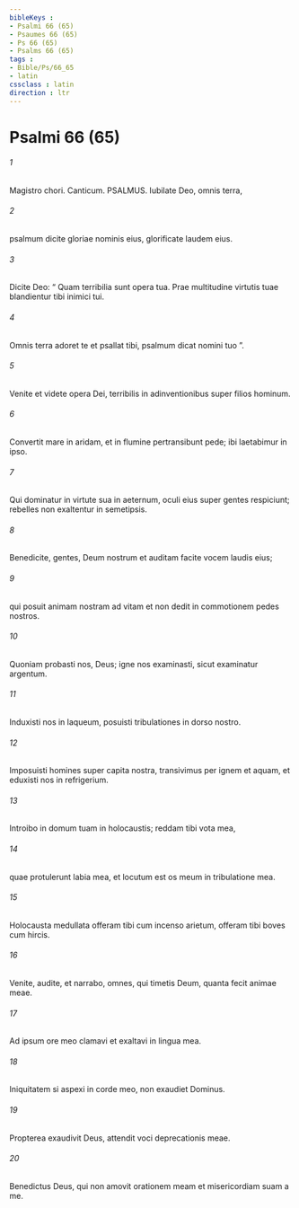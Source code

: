 ```yaml
---
bibleKeys : 
- Psalmi 66 (65)
- Psaumes 66 (65)
- Ps 66 (65)
- Psalms 66 (65)
tags : 
- Bible/Ps/66_65
- latin
cssclass : latin
direction : ltr
---
```


# Psalmi 66 (65)

###### 1
Magistro chori. Canticum. PSALMUS. Iubilate Deo, omnis terra,
###### 2
psalmum dicite gloriae nominis eius, glorificate laudem eius.
###### 3
Dicite Deo: “ Quam terribilia sunt opera tua. Prae multitudine virtutis tuae blandientur tibi inimici tui.
###### 4
Omnis terra adoret te et psallat tibi, psalmum dicat nomini tuo ”.
###### 5
Venite et videte opera Dei, terribilis in adinventionibus super filios hominum.
###### 6
Convertit mare in aridam, et in flumine pertransibunt pede; ibi laetabimur in ipso.
###### 7
Qui dominatur in virtute sua in aeternum, oculi eius super gentes respiciunt; rebelles non exaltentur in semetipsis.
###### 8
Benedicite, gentes, Deum nostrum et auditam facite vocem laudis eius;
###### 9
qui posuit animam nostram ad vitam et non dedit in commotionem pedes nostros.
###### 10
Quoniam probasti nos, Deus; igne nos examinasti, sicut examinatur argentum.
###### 11
Induxisti nos in laqueum, posuisti tribulationes in dorso nostro.
###### 12
Imposuisti homines super capita nostra, transivimus per ignem et aquam, et eduxisti nos in refrigerium.
###### 13
Introibo in domum tuam in holocaustis; reddam tibi vota mea,
###### 14
quae protulerunt labia mea, et locutum est os meum in tribulatione mea.
###### 15
Holocausta medullata offeram tibi cum incenso arietum, offeram tibi boves cum hircis.
###### 16
Venite, audite, et narrabo, omnes, qui timetis Deum, quanta fecit animae meae.
###### 17
Ad ipsum ore meo clamavi et exaltavi in lingua mea.
###### 18
Iniquitatem si aspexi in corde meo, non exaudiet Dominus.
###### 19
Propterea exaudivit Deus, attendit voci deprecationis meae.
###### 20
Benedictus Deus, qui non amovit orationem meam et misericordiam suam a me.
